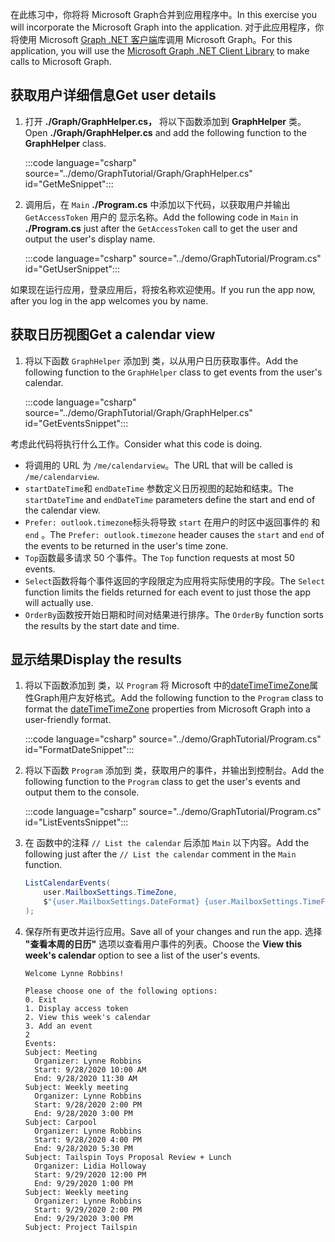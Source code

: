 <!-- markdownlint-disable MD002 MD041 -->

<span data-ttu-id="bb732-101">在此练习中，你将将 Microsoft Graph合并到应用程序中。</span><span class="sxs-lookup"><span data-stu-id="bb732-101">In this exercise you will incorporate the Microsoft Graph into the application.</span></span> <span data-ttu-id="bb732-102">对于此应用程序，你将使用 Microsoft [Graph .NET 客户端](https://github.com/microsoftgraph/msgraph-sdk-dotnet)库调用 Microsoft Graph。</span><span class="sxs-lookup"><span data-stu-id="bb732-102">For this application, you will use the [Microsoft Graph .NET Client Library](https://github.com/microsoftgraph/msgraph-sdk-dotnet) to make calls to Microsoft Graph.</span></span>

## <a name="get-user-details"></a><span data-ttu-id="bb732-103">获取用户详细信息</span><span class="sxs-lookup"><span data-stu-id="bb732-103">Get user details</span></span>

1. <span data-ttu-id="bb732-104">打开 **./Graph/GraphHelper.cs，** 将以下函数添加到 **GraphHelper** 类。</span><span class="sxs-lookup"><span data-stu-id="bb732-104">Open **./Graph/GraphHelper.cs** and add the following function to the **GraphHelper** class.</span></span>

    :::code language="csharp" source="../demo/GraphTutorial/Graph/GraphHelper.cs" id="GetMeSnippet":::

1. <span data-ttu-id="bb732-105">调用后，在 `Main` **./Program.cs** 中添加以下代码，以获取用户并输出 `GetAccessToken` 用户的 显示名称。</span><span class="sxs-lookup"><span data-stu-id="bb732-105">Add the following code in `Main` in **./Program.cs** just after the `GetAccessToken` call to get the user and output the user's display name.</span></span>

    :::code language="csharp" source="../demo/GraphTutorial/Program.cs" id="GetUserSnippet":::

<span data-ttu-id="bb732-106">如果现在运行应用，登录应用后，将按名称欢迎使用。</span><span class="sxs-lookup"><span data-stu-id="bb732-106">If you run the app now, after you log in the app welcomes you by name.</span></span>

## <a name="get-a-calendar-view"></a><span data-ttu-id="bb732-107">获取日历视图</span><span class="sxs-lookup"><span data-stu-id="bb732-107">Get a calendar view</span></span>

1. <span data-ttu-id="bb732-108">将以下函数 `GraphHelper` 添加到 类，以从用户日历获取事件。</span><span class="sxs-lookup"><span data-stu-id="bb732-108">Add the following function to the `GraphHelper` class to get events from the user's calendar.</span></span>

    :::code language="csharp" source="../demo/GraphTutorial/Graph/GraphHelper.cs" id="GetEventsSnippet":::

<span data-ttu-id="bb732-109">考虑此代码将执行什么工作。</span><span class="sxs-lookup"><span data-stu-id="bb732-109">Consider what this code is doing.</span></span>

- <span data-ttu-id="bb732-110">将调用的 URL 为 `/me/calendarview`。</span><span class="sxs-lookup"><span data-stu-id="bb732-110">The URL that will be called is `/me/calendarview`.</span></span>
- <span data-ttu-id="bb732-111">`startDateTime`和 `endDateTime` 参数定义日历视图的起始和结束。</span><span class="sxs-lookup"><span data-stu-id="bb732-111">The `startDateTime` and `endDateTime` parameters define the start and end of the calendar view.</span></span>
- <span data-ttu-id="bb732-112">`Prefer: outlook.timezone`标头将导致 `start` 在用户的时区中返回事件的 和 `end` 。</span><span class="sxs-lookup"><span data-stu-id="bb732-112">The `Prefer: outlook.timezone` header causes the `start` and `end` of the events to be returned in the user's time zone.</span></span>
- <span data-ttu-id="bb732-113">`Top`函数最多请求 50 个事件。</span><span class="sxs-lookup"><span data-stu-id="bb732-113">The `Top` function requests at most 50 events.</span></span>
- <span data-ttu-id="bb732-114">`Select`函数将每个事件返回的字段限定为应用将实际使用的字段。</span><span class="sxs-lookup"><span data-stu-id="bb732-114">The `Select` function limits the fields returned for each event to just those the app will actually use.</span></span>
- <span data-ttu-id="bb732-115">`OrderBy`函数按开始日期和时间对结果进行排序。</span><span class="sxs-lookup"><span data-stu-id="bb732-115">The `OrderBy` function sorts the results by the start date and time.</span></span>

## <a name="display-the-results"></a><span data-ttu-id="bb732-116">显示结果</span><span class="sxs-lookup"><span data-stu-id="bb732-116">Display the results</span></span>

1. <span data-ttu-id="bb732-117">将以下函数添加到 类，以 `Program` 将 Microsoft 中的[dateTimeTimeZone](/graph/api/resources/datetimetimezone?view=graph-rest-1.0)属性Graph用户友好格式。</span><span class="sxs-lookup"><span data-stu-id="bb732-117">Add the following function to the `Program` class to format the [dateTimeTimeZone](/graph/api/resources/datetimetimezone?view=graph-rest-1.0) properties from Microsoft Graph into a user-friendly format.</span></span>

    :::code language="csharp" source="../demo/GraphTutorial/Program.cs" id="FormatDateSnippet":::

1. <span data-ttu-id="bb732-118">将以下函数 `Program` 添加到 类，获取用户的事件，并输出到控制台。</span><span class="sxs-lookup"><span data-stu-id="bb732-118">Add the following function to the `Program` class to get the user's events and output them to the console.</span></span>

    :::code language="csharp" source="../demo/GraphTutorial/Program.cs" id="ListEventsSnippet":::

1. <span data-ttu-id="bb732-119">在 函数中的注释 `// List the calendar` 后添加 `Main` 以下内容。</span><span class="sxs-lookup"><span data-stu-id="bb732-119">Add the following just after the `// List the calendar` comment in the `Main` function.</span></span>

    ```csharp
    ListCalendarEvents(
        user.MailboxSettings.TimeZone,
        $"{user.MailboxSettings.DateFormat} {user.MailboxSettings.TimeFormat}"
    );
    ```

1. <span data-ttu-id="bb732-120">保存所有更改并运行应用。</span><span class="sxs-lookup"><span data-stu-id="bb732-120">Save all of your changes and run the app.</span></span> <span data-ttu-id="bb732-121">选择 **"查看本周的日历"** 选项以查看用户事件的列表。</span><span class="sxs-lookup"><span data-stu-id="bb732-121">Choose the **View this week's calendar** option to see a list of the user's events.</span></span>

    ```Shell
    Welcome Lynne Robbins!

    Please choose one of the following options:
    0. Exit
    1. Display access token
    2. View this week's calendar
    3. Add an event
    2
    Events:
    Subject: Meeting
      Organizer: Lynne Robbins
      Start: 9/28/2020 10:00 AM
      End: 9/28/2020 11:30 AM
    Subject: Weekly meeting
      Organizer: Lynne Robbins
      Start: 9/28/2020 2:00 PM
      End: 9/28/2020 3:00 PM
    Subject: Carpool
      Organizer: Lynne Robbins
      Start: 9/28/2020 4:00 PM
      End: 9/28/2020 5:30 PM
    Subject: Tailspin Toys Proposal Review + Lunch
      Organizer: Lidia Holloway
      Start: 9/29/2020 12:00 PM
      End: 9/29/2020 1:00 PM
    Subject: Weekly meeting
      Organizer: Lynne Robbins
      Start: 9/29/2020 2:00 PM
      End: 9/29/2020 3:00 PM
    Subject: Project Tailspin
    ```
